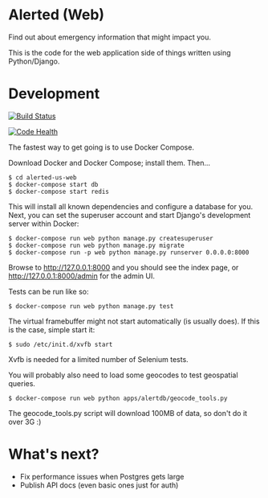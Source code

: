 # Alerted (Web)

Find out about emergency information that might impact you.

This is the code for the web application side of things written using Python/Django.

# Development

[![Build Status](https://semaphoreci.com/api/v1/kelvinism/alerted-us-web/branches/master/badge.svg)](https://semaphoreci.com/kelvinism/alerted-us-web)

[![Code Health](https://landscape.io/github/kelvinn/alerted-us-web/master/landscape.png)](https://landscape.io/github/kelvinn/alerted-us-web/master)

The fastest way to get going is to use Docker Compose.

Download Docker and Docker Compose; install them. Then...

    $ cd alerted-us-web
    $ docker-compose start db
    $ docker-compose start redis

This will install all known dependencies and configure a database for you. Next, you can set the superuser account and start Django's development server within Docker:

    $ docker-compose run web python manage.py createsuperuser
    $ docker-compose run web python manage.py migrate
    $ docker-compose run -p web python manage.py runserver 0.0.0.0:8000

Browse to http://127.0.0.1:8000 and you should see the index page, or http://127.0.0.1:8000/admin for the admin UI.

Tests can be run like so:

    $ docker-compose run web python manage.py test

The virtual framebuffer might not start automatically (is usually does). If this is the case, simple start it:

    $ sudo /etc/init.d/xvfb start

Xvfb is needed for a limited number of Selenium tests.

You will probably also need to load some geocodes to test geospatial queries.

    $ docker-compose run web python apps/alertdb/geocode_tools.py

The geocode_tools.py script will download 100MB of data, so don't do it over 3G :)

# What's next?

+ Fix performance issues when Postgres gets large
+ Publish API docs (even basic ones just for auth)
